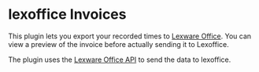 # lexoffice Invoices

This plugin lets you export your recorded times to [Lexware Office](https://office.lexware.de).
You can view a preview of the invoice before actually sending it to Lexoffice.

The plugin uses the [Lexware Office API](https://developers.lexoffice.io/docs/) to send the data to lexoffice.